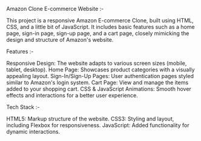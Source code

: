 Amazon Clone E-commerce Website :-

This project is a responsive Amazon E-commerce Clone, built using HTML, CSS, and a little bit of JavaScript.
It includes basic features such as a home page, sign-in page, sign-up page, and a cart page, closely mimicking the design and structure of Amazon's website.

Features :-

Responsive Design: The website adapts to various screen sizes (mobile, tablet, desktop).
Home Page: Showcases product categories with a visually appealing layout.
Sign-In/Sign-Up Pages: User authentication pages styled similar to Amazon's login system.
Cart Page: View and manage the items added to your shopping cart.
CSS & JavaScript Animations: Smooth hover effects and interactions for a better user experience.

Tech Stack :-

HTML5: Markup structure of the website.
CSS3: Styling and layout, including Flexbox for responsiveness.
JavaScript: Added functionality for dynamic interactions.
